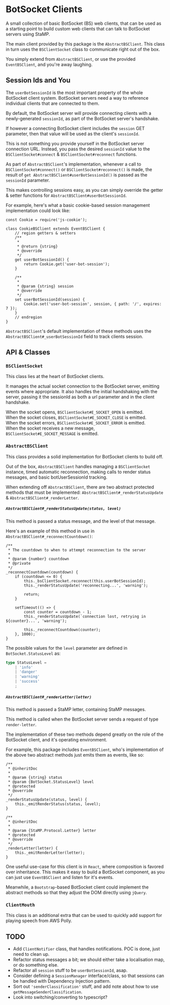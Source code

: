 # BotSocket Clients

A small collection of basic BotSocket (BS) web clients, that can be used as a starting point to build custom web clients
that can talk to BotSocket servers using StaMP.

The main client provided by this package is the `AbstractBSClient`.
This class in turn uses the `BSClientSocket` class to communicate right out of the box.

You simply extend from `AbstractBSClient`, or use the provided `EventBSClient`, and you're away laughing.

## Session Ids and You

The `userBotSessionId` is the most important property of the whole BotSocket client system.
BotSocket servers need a way to reference individual clients that are connected to them.

By default, the BotSocket server will provide connecting clients with a newly-generated `sessionId`,
as part of the BotSocket server's handshake.

If however a connecting BotSocket client includes the `session` GET parameter,
then that value will be used as the client's `sessionId`.

This is not something you provide yourself in the BotSocket server connection URL.
Instead, you pass the desired `sessionId` value to the `BSClientSocket#connect` 
& `BSClientSocket#reconnect` functions. 

As part of `AbstractBSClient`'s implementation, whenever a call to `BSClientSocket#connect()` or `BSClientSocket#reconnect()`
is made, the result of `get AbstractBSClient#userBotSessionId()` is passed as the `sessionId` parameter.

This makes controlling sessions easy, as you can simply override the getter & setter functions for `AbstractBSClient#userBotSessionId`.

For example, here's what a basic cookie-based session management implementation could look like:

```ecmascript 6
const Cookie = require('js-cookie');

class CookieBSClient extends EventBSClient {
    // region getters & setters
    /**
     *
     * @return {string}
     * @override
     */
    get userBotSessionId() {
        return Cookie.get('user-bot-session');
    }

    /**
     *
     * @param {string} session
     * @override
     */
    set userBotSessionId(session) {
        Cookie.set('user-bot-session', session, { path: '/', expires: 7 });
    }
    // endregion
}
```

`AbstractBSClient`'s default implementation of these methods uses the `AbstractBSClient#_userBotSessionId` field to
track clients session.

## API & Classes

### `BSClientSocket`

This class lies at the heart of BotSocket clients.

It manages the actual socket connection to the BotSocket server, emitting events where appropriate.
It also handles the initial handshaking with the server, passing it the sessionId as both a url parameter and in the client handshake.

When the socket opens, `BSClientSocket#E_SOCKET_OPEN` is emitted.  
When the socket closes, `BSClientSocket#E_SOCKET_CLOSE` is emitted.  
When the socket errors, `BSClientSocket#E_SOCKET_ERROR` is emitted.  
When the socket receives a new message, `BSClientSocket#E_SOCKET_MESSAGE` is emitted.  

### `AbstractBSClient`

This class provides a solid implementation for BotSocket clients to build off.

Out of the box, `AbstractBSClient` handles managing a `BSClientSocket` instance,
timed automatic reconnection, making calls to render status messages, and basic botUserSessionId tracking. 

When extending off `AbstractBSClient`, there are two abstract protected methods that must be implemented:
`AbstractBSClient#_renderStatusUpdate` & `AbstractBSClient#_renderLetter`.

##### `AbstractBSClient#_renderStatusUpdate(status, level)`

This method is passed a status message, and the level of that message.

Here's an example of this method in use in `AbstractBSClient#_reconnectCountdown()`: 
```ecmascript 6
/**
 * The countdown to when to attempt reconnection to the server
 *
 * @param {number} countdown
 * @private
 */
_reconnectCountdown(countdown) {
    if (countdown <= 0) {
        this._bsClientSocket.reconnect(this.userBotSessionId);
        this._renderStatusUpdate('reconnecting...', 'warning');
        
        return;
    }

    setTimeout(() => {
        const counter = countdown - 1;
        this._renderStatusUpdate(`connection lost, retrying in ${counter}...`, 'warning');

        this._reconnectCountdown(counter);
    }, 1000);
}
```

The possible values for the `level` parameter are defined in `BotSocket.StatusLevel` as:
```typescript
type StatusLevel =
    | 'info'
    | 'danger'
    | 'warning'
    | 'success'
    ;
```

##### `AbstractBSClient#_renderLetter(letter)`

This method is passed a StaMP letter, containing StaMP messages.

This method is called when the BotSocket server sends a request of type `render-letter`.

The implementation of these two methods depend greatly on the role of the BotSocket client, and it's operating environment.

For example, this package includes `EventBSClient`, who's implementation of the above two abstract methods
just emits them as events, like so:

```ecmascript 6
/**
 * @inheritDoc
 *
 * @param {string} status
 * @param {BotSocket.StatusLevel} level
 * @protected
 * @override
 */
_renderStatusUpdate(status, level) {
    this._emitRenderStatus(status, level);
}

/**
 * @inheritDoc
 *
 * @param {StaMP.Protocol.Letter} letter
 * @protected
 * @override
 */
_renderLetter(letter) {
    this._emitRenderLetter(letter);
}
``` 

One useful use-case for this client is in `React`, where composition is favored over inheritance. 
This makes it easy to build a BotSocket component, as you can just use `EventBSClient` and listen for it's events.

Meanwhile, a `Bootstrap`-based BotSocket client could implement the abstract methods 
so that they adjust the DOM directly using `jQuery`.

### `ClientMouth`

This class is an additional extra that can be used to quickly add support for playing speech from AWS Polly.

## TODO

- Add `ClientNotifier` class, that handles notifications. POC is done, just need to clean up.
- Refactor status messages a bit; we should either take a localisation map, or do something else.
- Refactor all `session` stuff to be `userBotSessionId`, asap.
- Consider defining a `SessionManager` interface/class, so that sessions can be handled with Dependency Injection pattern.
- Sort out `'senderClassification'` stuff, and add note about how to use `getMessageSenderClassification`.  
- Look into switching/converting to typescript?
